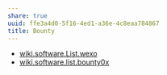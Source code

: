 ```yaml
---
share: true
uuid: ffe3a4d0-5f16-4ed1-a36e-4c8eaa784867
title: Bounty
---
```

* [wiki.software.List.wexo](/dentropydaemon-wiki/Software/List/wexo)
* [wiki.software.list.bounty0x](/dentropydaemon-wiki/Software/List/bounty0x)